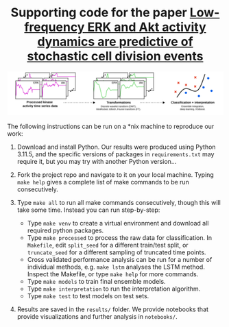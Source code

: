 <div align="center">
  <h1>Supporting code for the paper <a href="https://www.nature.com/articles/s41540-024-00389-7" target="_blank">Low-frequency ERK and Akt activity dynamics are predictive of stochastic cell division events</a></h1>
  <img src="https://github.com/03bennej/predicting-cell-division/blob/main/figures/workflow/workflow.png" width="800"> 
</div>

The following instructions can be run on a *nix machine to reproduce our work:

1. Download and install Python. Our results were produced using Python 3.11.5, and the specific versions of packages in ``requirements.txt`` may require it, but you may try with another Python version...

2. Fork the project repo and navigate to it on your local machine. Typing `make help` gives a complete list of make commands to be run consecutively.

3. Type `make all` to run all make commands consecutively, though this will take some time. Instead you can run step-by-step:
    * Type `make venv` to create a virtual environment and download all required python packages. 
    * Type `make processed` to process the raw data for classification. In `Makefile`, edit `split_seed` for a different train/test split, or `truncate_seed` for a different sampling of truncated time points.
    * Cross validated performance analysis can be run for a number of individual methods, e.g. `make lstm` analyses the LSTM method. Inspect the Makefile, or type `make help` for more commands.
    * Type `make models` to train final ensemble models. 
    * Type `make interpretation` to run the interpretation algorithm.
    * Type `make test` to test models on test sets.

4. Results are saved in the ``results/`` folder. We provide notebooks that provide visualizations and further analysis in ``notebooks/``.
